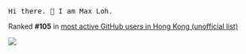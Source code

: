<samp>Hi there. 👋 I am Max Loh.</samp>

Ranked **#105** in [most active GitHub users in Hong Kong (unofficial list)](https://commits.top/hong_kong.html)

<img src ="https://github-readme-stats.vercel.app/api?username=maxloh&count_private=true&show_icons=true&hide_border=true">
